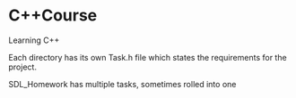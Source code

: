 # C++Course
Learning C++

Each directory has its own Task.h file which states the requirements for the project.

SDL_Homework has multiple tasks, sometimes rolled into one
